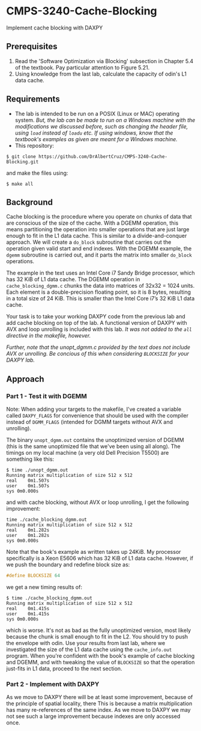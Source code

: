 # CMPS-3240-Cache-Blocking
Implement cache blocking with DAXPY

## Prerequisites

1. Read the 'Software Optimization via Blocking' subsection in Chapter 5.4 of the textbook. Pay particular attention to Figure 5.21.
1. Using knowledge from the last lab, calculate the capacity of odin's L1 data cache.

## Requirements

* The lab is intended to be run on a POSIX (Linux or MAC) operating system. *But, the lab can be made to run on a Windows machine with the modifications we discussed before, such as changing the header file, using `load` instead of `loadu` etc. If using windows, know that the textbook's examples as given are meant for a Windows machine.*
* This repository:
```shell
$ git clone https://github.com/DrAlbertCruz/CMPS-3240-Cache-Blocking.git
```
and make the files using:
```shell
$ make all
```
## Background

Cache blocking is the procedure where you operate on chunks of data that are conscious of the size of the cache. With a DGEMM operation, this means partitioning the operation into smaller operations that are just large enough to fit in the L1 data cache. This is similar to a divide-and-conquer approach. We will create a `do_block` subroutine that carries out the operation given valid start and end indexes. With the DGEMM example, the `dgemm` subroutine is carried out, and it parts the matrix into smaller `do_block` operations.

The example in the text uses an Intel Core i7 Sandy Bridge processor, which has 32 KiB of L1 data cache. The DGEMM operation in `cache_blocking_dgmm.c` chunks the data into matrices of 32x32 = 1024 units. Each element is a double-precision floating point, so it is 8 bytes, resulting in a total size of 24 KiB. This is smaller than the Intel Core i7’s 32 KiB L1 data cache.

Your task is to take your working DAXPY code from the previous lab and add cache blocking on top of the lab. A functional version of DAXPY with AVX and loop unrolling is included with this lab. *It was not added to the `all` directive in the makefile, however.*

*Further, note that the unopt_dgmm.c provided by the text does not include AVX or unrolling. Be concious of this when considering `BLOCKSIZE` for your DAXPY lab.*

## Approach

### Part 1 - Test it with DGEMM

Note: When adding your targets to the makefile, I've created a variable called `DAXPY_FLAGS` for convenience that should be used with the compiler instead of `DGMM_FLAGS` (intended for DGMM targets without AVX and unrolling). 

The binary `unopt_dgmm.out` contains the unoptimized version of DGEMM (this is the same unoptimized file that we've been using all along). The timings on my local machine (a very old Dell Precision T5500) are something like this:

```shell
$ time ./unopt_dgmm.out
Running matrix multiplication of size 512 x 512
real	0m1.507s
user	0m1.507s
sys	0m0.000s
```

and with cache blocking, without AVX or loop unrolling, I get the following improvement:

```shell
time ./cache_blocking_dgmm.out
Running matrix multiplication of size 512 x 512
real	0m1.282s
user	0m1.282s
sys	0m0.000s
```

Note that the book's example as written takes up 24KiB. My processor specifically is a Xeon E5606 which has 32 KiB of L1 data cache. However, if we push the boundary and redefine block size as:

```c
#define BLOCKSIZE 64
```

we get a new timing results of:

```shell
$ time ./cache_blocking_dgmm.out
Running matrix multiplication of size 512 x 512
real	0m1.415s
user	0m1.415s
sys	0m0.000s
```

which is worse. It's not as bad as the fully unoptimized version, most likely because the chunk is small enough to fit in the L2. You should try to push the envelope with odin. Use your results from last lab, where we investigated the size of the L1 data cache using the `cache_info.out` program. When you're confident with the book's example of cache blocking and DGEMM, and with tweaking the value of `BLOCKSIZE` so that the operation just-fits in L1 data, proceed to the next section.

### Part 2 - Implement with DAXPY


As we move to DAXPY there will be at least some improvement, because of the principle of spatial locality, there This is because a matrix multiplication has many re-references of the same index. As we move to DAXPY we may not see such a large improvement because indexes are only accessed once. 
